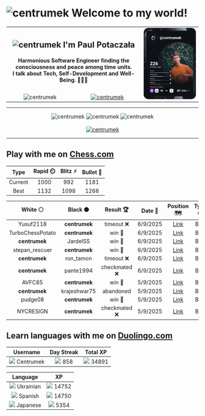 <h1>
  <img
    src="https://emojis.slackmojis.com/emojis/images/1531849430/4246/blob-sunglasses.gif"
    width="30"
    alt="centrumek"
  />
  Welcome to my world!
</h1>

<table>
  <tbody>
    <tr>
      <td align="center" width="70%" colspan="2">
        <h2>
          <img
            src="https://raw.githubusercontent.com/MartinHeinz/MartinHeinz/master/wave.gif"
            width="30px"
            alt="centrumek"
          />
          I'm Paul Potaczała
        </h2>
        <h4>
          Harmonious Software Engineer finding the consciousness and peace among time units.
          <br/>
          I talk about Tech, Self-Development and Well-Being. 🌿🧘🚀
        </h4>
      </td>
      <td width="30%" rowspan="2">
        <a href="https://app.daily.dev/centrumek">
          <img
            src="./devcard.svg"
            alt="centrumek"
          />
        </a>
      </td>
    </tr>
    <tr align="center">
      <td>
        <img
          src="https://komarev.com/ghpvc/?username=centrumek&label=visitors&color=0e75b6&style=flat"
          alt="centrumek"
        >
      </td>
      <td>
        <a href="https://stackoverflow.com/users/14496012/centrumek">
          <img
            src="https://stackoverflow.com/users/flair/14496012.png?theme=dark"
            alt="centrumek"
          >
        </a>
      </td>
    </tr>
  </tbody>
</table>

---
<div align="center">
  <img 
    src="https://github-readme-stats.vercel.app/api?username=centrumek&show_icons=true&count_private=true&theme=dark&hide_border=true&hide=issues,contribs&bg_color=00000000"
    alt="centrumek"
  />
  <img
    src="https://github-readme-stats.vercel.app/api/top-langs/?username=centrumek&layout=compact&hide_border=true&theme=dark&bg_color=00000000&langs_count=6&exclude_repo=air-statistic-app"
    alt="centrumek"
  />
  <img 
    src="https://github-readme-streak-stats.herokuapp.com?user=centrumek&theme=dark&hide_border=true&background=FFFFFF00"
    alt="centrumek"
  />
  <br/>
  <br/>
  <a href="https://www.buymeacoffee.com/centrumek">
    <img
      src="https://cdn.buymeacoffee.com/buttons/v2/default-orange.png"
      height="50"
      width="210"
      alt="centrumek"
    />
  </a>
</div>

---

## Play with me on [Chess.com](https://www.chess.com/member/centrumek)

<div align="center">
<!--START_SECTION:chessStats-->
<!-- Automatically generated with https://github.com/Balastrong/chess-stats-action -->

| Type | Rapid ⏲️ | Blitz ⚡ | Bullet 🔫 |
|:---:|:---:|:---:|:---:|
| Current | 1000 | 992 | 1181 |
| Best | 1132 | 1098 | 1266 |

| White ⚪ | Black ⚫ | Result 🏆 | Date 📅 | Position 🗺️ | Type 🕕 |
|:---:|:---:|:---:|:---:|:---:|:---:|
| Yusuf2118 | **centrumek** | timeout ❌ | 6/9/2025 | <a href="http://www.ee.unb.ca/cgi-bin/tervo/fen.pl?select=4k3/8/3p2P1/2pPp3/p1P1P2P/P1N5/4K1Q1/8 b - - 0 48">Link</a> | Blitz |
| TurboChessPotato | **centrumek** | win 🥇 | 6/9/2025 | <a href="http://www.ee.unb.ca/cgi-bin/tervo/fen.pl?select=8/7k/5p2/1p2pPp1/1P2P1Pp/2K4P/8/8 w - - 26 73">Link</a> | Blitz |
| **centrumek** | JardelSS | win 🥇 | 6/9/2025 | <a href="http://www.ee.unb.ca/cgi-bin/tervo/fen.pl?select=3R2k1/pp3ppp/2p2r2/5q2/1Q6/P1P2N2/2P2KPP/8 b - - 6 26">Link</a> | Blitz |
| stepan_rescuer | **centrumek** | win 🥇 | 6/9/2025 | <a href="http://www.ee.unb.ca/cgi-bin/tervo/fen.pl?select=6Q1/3kb3/3p1p2/3K4/2P1P3/r2P2P1/8/5q2 w - - 4 49">Link</a> | Blitz |
| **centrumek** | ron_tamon | timeout ❌ | 6/9/2025 | <a href="http://www.ee.unb.ca/cgi-bin/tervo/fen.pl?select=8/8/8/1Q6/3P1pk1/2P5/2K5/4B3 w - - 0 57">Link</a> | Blitz |
| **centrumek** | pante1994 | checkmated ❌ | 6/9/2025 | <a href="http://www.ee.unb.ca/cgi-bin/tervo/fen.pl?select=2k3rr/pp6/3p4/1P6/2P1p3/P4BP1/5P1q/5RK1 w - - 3 32">Link</a> | Blitz |
| AVFC85 | **centrumek** | win 🥇 | 5/9/2025 | <a href="http://www.ee.unb.ca/cgi-bin/tervo/fen.pl?select=r3kb2/4p3/pP3p1p/3Pp1r1/2P1P3/P1N5/5Pq1/R4RK1 w q - 0 23">Link</a> | Blitz |
| **centrumek** | krajeshwar75 | abandoned  | 5/9/2025 | <a href="http://www.ee.unb.ca/cgi-bin/tervo/fen.pl?select=4k3/1p3p2/2p2B2/5p2/5P2/pr6/4K3/8 w - - 2 47">Link</a> | Blitz |
| pudge08 | **centrumek** | win 🥇 | 5/9/2025 | <a href="http://www.ee.unb.ca/cgi-bin/tervo/fen.pl?select=4k2r/4n1p1/r1p2p2/4p1Pp/1P1bP3/P7/2P1K2P/R7 w k - 0 25">Link</a> | Blitz |
| NYCRESIGN | **centrumek** | checkmated ❌ | 5/9/2025 | <a href="http://www.ee.unb.ca/cgi-bin/tervo/fen.pl?select=R3k3/7Q/8/5B2/3KP3/1P6/1P6/8 b - - 12 57">Link</a> | Blitz |

<!--END_SECTION:chessStats-->
</div>

## Learn languages with me on [Duolingo.com](https://www.duolingo.com/profile/Centrumek)

<div align="center">
<!--START_SECTION:duolingoStats-->
<!-- Automatically generated with https://github.com/centrumek/duolingo-readme-stats-->

| Username | Day Streak | Total XP |
|:---:|:---:|:---:|
| <img src="https://raw.githubusercontent.com/centrumek/duolingo-readme-stats/main/assets/duolingo.png" height="12"> Centrumek | <img src="https://raw.githubusercontent.com/centrumek/duolingo-readme-stats/main/assets/streakinactive.svg" height="12"> 858 | <img src="https://raw.githubusercontent.com/centrumek/duolingo-readme-stats/main/assets/xp.svg" height="12"> 34891 |

| Language | XP |
|:---:|:---:|
| <img src="https://raw.githubusercontent.com/centrumek/duolingo-readme-stats/main/assets/langs/ukrainian.svg" height="12"> Ukrainian | <img src="https://raw.githubusercontent.com/centrumek/duolingo-readme-stats/main/assets/xp.svg" height="12"> 14752 |
| <img src="https://raw.githubusercontent.com/centrumek/duolingo-readme-stats/main/assets/langs/spanish.svg" height="12"> Spanish | <img src="https://raw.githubusercontent.com/centrumek/duolingo-readme-stats/main/assets/xp.svg" height="12"> 14750 |
| <img src="https://raw.githubusercontent.com/centrumek/duolingo-readme-stats/main/assets/langs/japanese.svg" height="12"> Japanese | <img src="https://raw.githubusercontent.com/centrumek/duolingo-readme-stats/main/assets/xp.svg" height="12"> 5354 |

<!--END_SECTION:duolingoStats-->
</div>
<!--
**centrumek/centrumek** is a ✨ _special_ ✨ repository because its `README.md` (this file) appears on your GitHub profile.

Here are some ideas to get you started:

- 🔭 I’m currently working on ...
- 🌱 I’m currently learning ...
- 👯 I’m looking to collaborate on ...
- 🤔 I’m looking for help with ...
- 💬 Ask me about ...
- 📫 How to reach me: ...
- 😄 Pronouns: ...
- ⚡ Fun fact: ...
-->
